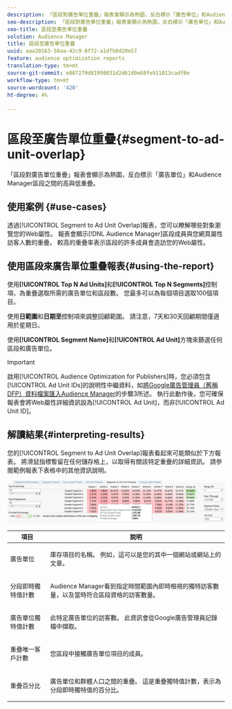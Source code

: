 ```yaml
---
description: 「區段對廣告單位重疊」報表會顯示為熱圖，反白標示「廣告單位」和Audience Manager區段之間的高與低重疊。
seo-description: 「區段對廣告單位重疊」報表會顯示為熱圖，反白標示「廣告單位」和Audience Manager區段之間的高與低重疊。
seo-title: 區段至廣告單位重疊
solution: Audience Manager
title: 區段至廣告單位重疊
uuid: aaa20163-58aa-42c9-8f72-a1dfb0d20e57
feature: audience optimization reports
translation-type: tm+mt
source-git-commit: e007279d81998031d2d61d0e68fe911813cadf8e
workflow-type: tm+mt
source-wordcount: '420'
ht-degree: 4%

---
```



# 區段至廣告單位重疊{#segment-to-ad-unit-overlap}

「區段對廣告單位重疊」報表會顯示為熱圖，反白標示「廣告單位」和Audience Manager區段之間的高與低重疊。

## 使用案例 {#use-cases}

透過[!UICONTROL Segment to Ad Unit Overlap]報表，您可以瞭解哪些對象瀏覽您的Web屬性。 報表會顯示[!DNL Audience Manager]區段成員與您網頁屬性訪客人數的重疊。 較高的重疊率表示區段的許多成員會造訪您的Web屬性。

## 使用區段來廣告單位重疊報表{#using-the-report}

使用&#x200B;**[!UICONTROL Top N Ad Units]**&#x200B;和&#x200B;**[!UICONTROL Top N Segments]**&#x200B;控制項，為重疊選取所需的廣告單位和區段數。 您最多可以為每個項目選取100個項目。

使用&#x200B;**日範圍**&#x200B;和&#x200B;**日期至**&#x200B;控制項來調整回顧範圍。 請注意，7天和30天回顧期間僅適用於星期日。

使用&#x200B;**[!UICONTROL Segment Name]**&#x200B;和&#x200B;**[!UICONTROL Ad Unit]**&#x200B;方塊來篩選任何區段和廣告單位。

>[!IMPORTANT]
>
>啟用[!UICONTROL Audience Optimization for Publishers]時，您必須包含[!UICONTROL Ad Unit IDs]的說明性中繼資料，如[將Google廣告管理員（舊稱DFP）資料檔案匯入Audience Manager](../../../reporting/audience-optimization-reports/aor-publishers/import-dfp.md)的步驟3所述。 執行此動作後，您可確保報表會將Web屬性詳細資訊設為[!UICONTROL Ad Unit]，而非[!UICONTROL Ad Unit ID]。

## 解讀結果{#interpreting-results}

您的[!UICONTROL Segment to Ad Unit Overlap]報表看起來可能類似於下方報表。 將滑鼠指標暫留在任何儲存格上，以取得有關該特定重疊的詳細資訊。 請參閱範例報表下表格中的其他資訊說明。

![](assets/publisher_segment_ad_unit_overlap.png)

<table id="table_22340F45B1B94D3796174CB30A60E212"> 
 <thead> 
  <tr> 
   <th colname="col1" class="entry"> 項目 </th> 
   <th colname="col2" class="entry"> 說明 </th> 
  </tr>
 </thead>
 <tbody> 
  <tr> 
   <td colname="col1"> <p><span class="wintitle"> 廣告單位  </span> </p> </td> 
   <td colname="col2"> <p>庫存項目的名稱。 例如，這可以是您的其中一個網站或網站上的文章。 </p> </td> 
  </tr> 
  <tr> 
   <td colname="col1"> <p><span class="wintitle"> 分段即時獨特值計數</span> </p> </td> 
   <td colname="col2"> <p><span class="keyword"> Audience Manager</span>看到指定時間範圍內即時檢視的獨特訪客數量，以及當時符合區段資格的訪客數量。 </p> </td> 
  </tr> 
  <tr> 
   <td colname="col1"> <p><span class="wintitle"> 廣告單位獨特值計數</span> </p> </td> 
   <td colname="col2"> <p>此特定廣告單位的訪客數。 此資訊會從Google廣告管理員記錄檔中擷取。 </p> </td> 
  </tr> 
  <tr> 
   <td colname="col1"> <p><span class="wintitle"> 重疊唯一客戶計數</span> </p> </td> 
   <td colname="col2"> <p>您區段中接觸廣告單位項目的成員。 </p> </td> 
  </tr> 
  <tr> 
   <td colname="col1"> <p><span class="wintitle"> 重疊百分比</span> </p> </td> 
   <td colname="col2"> <p>廣告單位和群體人口之間的重疊。 這是<span class="wintitle">重疊獨特值計數</span>，表示為<span class="wintitle">分段即時獨特值</span>的百分比。 </p> </td> 
  </tr> 
 </tbody> 
</table>

